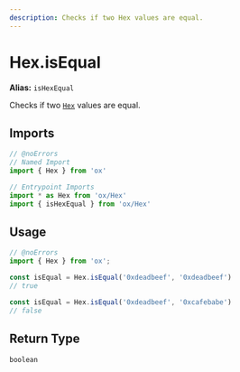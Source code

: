 ```yaml
---
description: Checks if two Hex values are equal.
---
```


# Hex.isEqual 

**Alias:** `isHexEqual`

Checks if two [`Hex`](/api/hex) values are equal.

## Imports

```ts twoslash
// @noErrors
// Named Import 
import { Hex } from 'ox'

// Entrypoint Imports
import * as Hex from 'ox/Hex'
import { isHexEqual } from 'ox/Hex'
```

## Usage

```ts twoslash
// @noErrors
import { Hex } from 'ox';

const isEqual = Hex.isEqual('0xdeadbeef', '0xdeadbeef')
// true

const isEqual = Hex.isEqual('0xdeadbeef', '0xcafebabe')
// false
```

## Return Type

`boolean`

